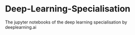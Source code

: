 # Deep-Learning-Specialisation
The jupyter notebooks of the deep learning specialisation by deeplearning.ai
